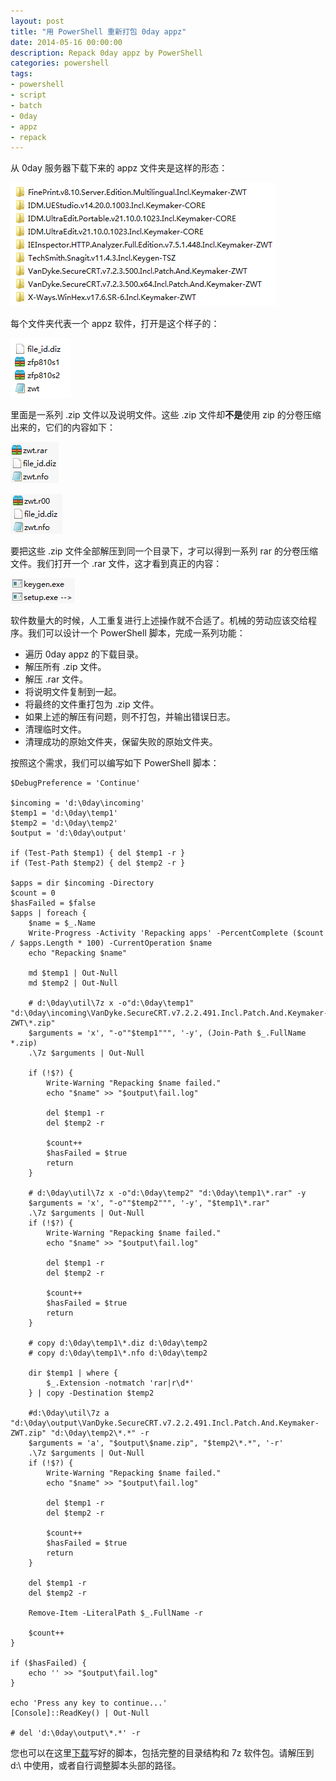 ```yaml
---
layout: post
title: "用 PowerShell 重新打包 0day appz"
date: 2014-05-16 00:00:00
description: Repack 0day appz by PowerShell
categories: powershell
tags:
- powershell
- script
- batch
- 0day
- appz
- repack
---
```

从 0day 服务器下载下来的 appz 文件夹是这样的形态： 

![](/img/2014-05-16-repack-0day-appz-by-powershell-001.png)

每个文件夹代表一个 appz 软件，打开是这个样子的：

![](/img/2014-05-16-repack-0day-appz-by-powershell-002.png)

里面是一系列 .zip 文件以及说明文件。这些 .zip 文件却**不是**使用 zip 的分卷压缩出来的，它们的内容如下：

![](/img/2014-05-16-repack-0day-appz-by-powershell-003.png)

![](/img/2014-05-16-repack-0day-appz-by-powershell-004.png)

要把这些 .zip 文件全部解压到同一个目录下，才可以得到一系列 rar 的分卷压缩文件。我们打开一个 .rar 文件，这才看到真正的内容：

![](/img/2014-05-16-repack-0day-appz-by-powershell-005.png)

软件数量大的时候，人工重复进行上述操作就不合适了。机械的劳动应该交给程序。我们可以设计一个 PowerShell 脚本，完成一系列功能：

- 遍历 0day appz 的下载目录。
- 解压所有 .zip 文件。
- 解压 .rar 文件。
- 将说明文件复制到一起。
- 将最终的文件重打包为 .zip 文件。
- 如果上述的解压有问题，则不打包，并输出错误日志。
- 清理临时文件。
- 清理成功的原始文件夹，保留失败的原始文件夹。

按照这个需求，我们可以编写如下 PowerShell 脚本：

	$DebugPreference = 'Continue'
	
	$incoming = 'd:\0day\incoming'
	$temp1 = 'd:\0day\temp1'
	$temp2 = 'd:\0day\temp2'
	$output = 'd:\0day\output'
	
	if (Test-Path $temp1) { del $temp1 -r }
	if (Test-Path $temp2) { del $temp2 -r }
	
	$apps = dir $incoming -Directory
	$count = 0
	$hasFailed = $false
	$apps | foreach {
	    $name = $_.Name
	    Write-Progress -Activity 'Repacking apps' -PercentComplete ($count / $apps.Length * 100) -CurrentOperation $name
	    echo "Repacking $name"
	
	    md $temp1 | Out-Null
	    md $temp2 | Out-Null
	
	    # d:\0day\util\7z x -o"d:\0day\temp1" "d:\0day\incoming\VanDyke.SecureCRT.v7.2.2.491.Incl.Patch.And.Keymaker-ZWT\*.zip"
	    $arguments = 'x', "-o""$temp1""", '-y', (Join-Path $_.FullName *.zip)
	    .\7z $arguments | Out-Null
	
	    if (!$?) {
	        Write-Warning "Repacking $name failed."
	        echo "$name" >> "$output\fail.log"
	
	        del $temp1 -r
	        del $temp2 -r
	
	        $count++
	        $hasFailed = $true
	        return
	    }
	
	    # d:\0day\util\7z x -o"d:\0day\temp2" "d:\0day\temp1\*.rar" -y
	    $arguments = 'x', "-o""$temp2""", '-y', "$temp1\*.rar"
	    .\7z $arguments | Out-Null
	    if (!$?) {
	        Write-Warning "Repacking $name failed."
	        echo "$name" >> "$output\fail.log"
	
	        del $temp1 -r
	        del $temp2 -r
	
	        $count++
	        $hasFailed = $true
	        return
	    }
	
	    # copy d:\0day\temp1\*.diz d:\0day\temp2
	    # copy d:\0day\temp1\*.nfo d:\0day\temp2
	
	    dir $temp1 | where {
	        $_.Extension -notmatch 'rar|r\d*'
	    } | copy -Destination $temp2
	
	    #d:\0day\util\7z a "d:\0day\output\VanDyke.SecureCRT.v7.2.2.491.Incl.Patch.And.Keymaker-ZWT.zip" "d:\0day\temp2\*.*" -r
	    $arguments = 'a', "$output\$name.zip", "$temp2\*.*", '-r'
	    .\7z $arguments | Out-Null
	    if (!$?) {
	        Write-Warning "Repacking $name failed."
	        echo "$name" >> "$output\fail.log"
	
	        del $temp1 -r
	        del $temp2 -r
	
	        $count++
	        $hasFailed = $true
	        return
	    }
	
	    del $temp1 -r
	    del $temp2 -r
	
	    Remove-Item -LiteralPath $_.FullName -r
	
	    $count++
	}
	
	if ($hasFailed) {
	    echo '' >> "$output\fail.log"
	}
	
	echo 'Press any key to continue...'
	[Console]::ReadKey() | Out-Null
	
	# del 'd:\0day\output\*.*' -r

您也可以在这里[下载](/assets/download/0day.zip)写好的脚本，包括完整的目录结构和 7z 软件包。请解压到 d:\ 中使用，或者自行调整脚本头部的路径。
